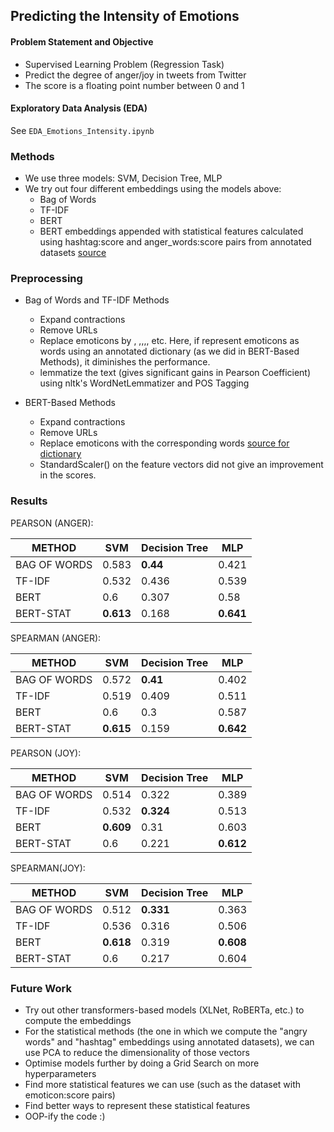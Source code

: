 ## Predicting the Intensity of Emotions

#### Problem Statement and Objective

- Supervised Learning Problem (Regression Task)
- Predict the degree of anger/joy in tweets from Twitter
- The score is a floating point number between 0 and 1

#### Exploratory Data Analysis (EDA)

See ```EDA_Emotions_Intensity.ipynb```

### Methods
- We use three models: SVM, Decision Tree, MLP
- We try out four different embeddings using the models above:
	- Bag of Words
	- TF-IDF
	- BERT
	- BERT embeddings appended with statistical features calculated using hashtag:score and anger_words:score pairs from annotated datasets [source](https://saifmohammad.com/WebPages/AccessResource.htm)

### Preprocessing

- Bag of Words and TF-IDF Methods
	- Expand contractions
	- Remove URLs
	- Replace emoticons by <smile>, <lolface>,<sadface>,<neutralface>,<heart>, etc. Here, if represent emoticons as words using an annotated dictionary (as we did in BERT-Based Methods), it diminishes the performance.
	- lemmatize the text (gives significant gains in Pearson Coefficient) using nltk's WordNetLemmatizer and POS Tagging

- BERT-Based Methods
	- Expand contractions
	- Remove URLs
	- Replace emoticons with the corresponding words [source for dictionary](https://github.com/NeelShah18/emot/blob/master/emot/emo_unicode.py)
	- StandardScaler() on the feature vectors did not give an improvement in the scores.


### Results

PEARSON (ANGER):

| METHOD       | SVM       | Decision Tree | MLP       | 
|--------------|-----------|---------------|-----------| 
| BAG OF WORDS | 0.583     | **0.44**      | 0.421     | 
| TF-IDF       | 0.532     | 0.436         | 0.539     | 
| BERT         | 0.6       | 0.307         | 0.58      | 
| BERT-STAT    | **0.613** | 0.168         | **0.641** | 


SPEARMAN (ANGER):

| METHOD       | SVM       | Decision Tree | MLP       | 
|--------------|-----------|---------------|-----------| 
| BAG OF WORDS | 0.572     | **0.41**      | 0.402     | 
| TF-IDF       | 0.519     | 0.409         | 0.511     | 
| BERT         | 0.6       | 0.3           | 0.587     | 
| BERT-STAT    | **0.615** | 0.159         | **0.642** | 


PEARSON (JOY):

| METHOD       | SVM       | Decision Tree | MLP       | 
|--------------|-----------|---------------|-----------| 
| BAG OF WORDS | 0.514     | 0.322         | 0.389     | 
| TF-IDF       | 0.532     | **0.324**     | 0.513     | 
| BERT         | **0.609** | 0.31          | 0.603     | 
| BERT-STAT    | 0.6       | 0.221         | **0.612** | 



SPEARMAN(JOY):

| METHOD       | SVM       | Decision Tree | MLP       | 
|--------------|-----------|---------------|-----------| 
| BAG OF WORDS | 0.512     | **0.331**     | 0.363     | 
| TF-IDF       | 0.536     | 0.316         | 0.506     | 
| BERT         | **0.618** | 0.319         | **0.608** | 
| BERT-STAT    | 0.6       | 0.217         | 0.604     | 






### Future Work

- Try out other transformers-based models (XLNet, RoBERTa, etc.) to compute the embeddings
- For the statistical methods (the one in which we compute the "angry words" and "hashtag" embeddings using annotated datasets), we can use PCA to reduce the dimensionality of those vectors
- Optimise models further by doing a Grid Search on more hyperparameters
- Find more statistical features we can use (such as the dataset with emoticon:score pairs)
- Find better ways to represent these statistical features
- OOP-ify the code :)
